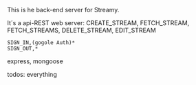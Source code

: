 This is he back-end server for Streamy.

It´s a api-REST web server:
    CREATE_STREAM,
    FETCH_STREAM,
    FETCH_STREAMS,
    DELETE_STREAM,
    EDIT_STREAM

    SIGN_IN,(gogole Auth)*
    SIGN_OUT,*

express, mongoose

todos: everything